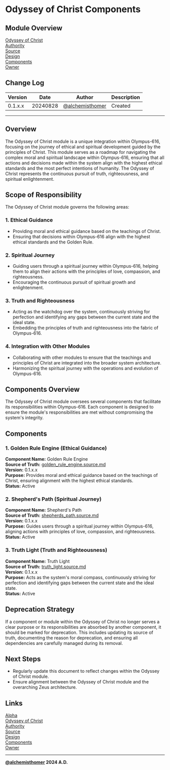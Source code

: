 # Odyssey of Christ Components

## Module Overview
[Odyssey of Christ](README.md)  
[Authority](../zeus/zeus.components.md)  
[Source](odyssey_of_christ.source.md)  
[Design](odyssey_of_christ.design.md)  
[Components](odyssey_of_christ.components.md)  
[Owner](https://github.com/alchemisthomer)  

## Change Log

| Version   | Date       | Author                                                   | Description   |
|-----------|------------|----------------------------------------------------------|---------------|
| 0.1.x.x   | 20240828   | [@alchemisthomer](https://github.com/alchemisthomer)     | Created       

---

## Overview

The Odyssey of Christ module is a unique integration within Olympus-616, focusing on the journey of ethical and spiritual development guided by the principles of Christ. This module serves as a roadmap for navigating the complex moral and spiritual landscape within Olympus-616, ensuring that all actions and decisions made within the system align with the highest ethical standards and the most perfect intentions of humanity. The Odyssey of Christ represents the continuous pursuit of truth, righteousness, and spiritual enlightenment.

## Scope of Responsibility

The Odyssey of Christ module governs the following areas:

### 1. **Ethical Guidance**
   - Providing moral and ethical guidance based on the teachings of Christ.
   - Ensuring that decisions within Olympus-616 align with the highest ethical standards and the Golden Rule.

### 2. **Spiritual Journey**
   - Guiding users through a spiritual journey within Olympus-616, helping them to align their actions with the principles of love, compassion, and righteousness.
   - Encouraging the continuous pursuit of spiritual growth and enlightenment.

### 3. **Truth and Righteousness**
   - Acting as the watchdog over the system, continuously striving for perfection and identifying any gaps between the current state and the ideal state.
   - Embedding the principles of truth and righteousness into the fabric of Olympus-616.

### 4. **Integration with Other Modules**
   - Collaborating with other modules to ensure that the teachings and principles of Christ are integrated into the broader system architecture.
   - Harmonizing the spiritual journey with the operations and evolution of Olympus-616.

## Components Overview

The Odyssey of Christ module oversees several components that facilitate its responsibilities within Olympus-616. Each component is designed to ensure the module's responsibilities are met without compromising the system's integrity.

## Components

### 1. Golden Rule Engine (Ethical Guidance)
   **Component Name:** Golden Rule Engine  
   **Source of Truth:** [golden_rule_engine.source.md](../odyssey_of_christ/golden_rule_engine.source.md)  
   **Version:** 0.1.x.x  
   **Purpose:** Provides moral and ethical guidance based on the teachings of Christ, ensuring alignment with the highest ethical standards.  
   **Status:** Active

### 2. Shepherd's Path (Spiritual Journey)
   **Component Name:** Shepherd's Path  
   **Source of Truth:** [shepherds_path.source.md](../odyssey_of_christ/shepherds_path.source.md)  
   **Version:** 0.1.x.x  
   **Purpose:** Guides users through a spiritual journey within Olympus-616, aligning actions with principles of love, compassion, and righteousness.  
   **Status:** Active

### 3. Truth Light (Truth and Righteousness)
   **Component Name:** Truth Light  
   **Source of Truth:** [truth_light.source.md](../odyssey_of_christ/truth_light.source.md)  
   **Version:** 0.1.x.x  
   **Purpose:** Acts as the system's moral compass, continuously striving for perfection and identifying gaps between the current state and the ideal state.  
   **Status:** Active

## Deprecation Strategy

If a component or module within the Odyssey of Christ no longer serves a clear purpose or its responsibilities are absorbed by another component, it should be marked for deprecation. This includes updating its source of truth, documenting the reason for deprecation, and ensuring all dependencies are carefully managed during its removal.

## Next Steps

- Regularly update this document to reflect changes within the Odyssey of Christ module.
- Ensure alignment between the Odyssey of Christ module and the overarching Zeus architecture.

## Links
[Alpha](../../README.md)  
[Odyssey of Christ](README.md)  
[Authority](https://github.com/alchemisthomer)  
[Source](odyssey_of_christ.source.md)  
[Design](odyssey_of_christ.design.md)  
[Components](odyssey_of_christ.components.md)  
[Owner](https://github.com/alchemisthomer)
***
**[@alchemisthomer](https://github.com/alchemisthomer)
2024 A.D.**
